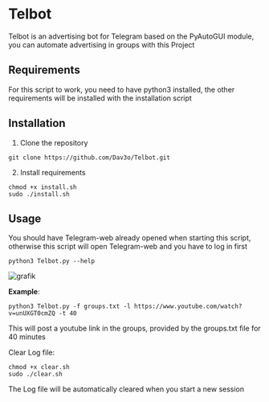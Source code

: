 # Telbot
Telbot is an advertising bot for Telegram based on the PyAutoGUI module, you can automate advertising in groups with this Project

## Requirements
For this script to work, you need to have python3 installed, the other requirements will be installed with the installation script 

## Installation
1. Clone the repository
```
git clone https://github.com/Dav3o/Telbot.git
```
2. Install requirements
```
chmod +x install.sh
sudo ./install.sh
```
## Usage
You should have Telegram-web already opened when starting this script, otherwise this script will open Telegram-web and you have to log in first
```
python3 Telbot.py --help
```
![grafik](https://user-images.githubusercontent.com/61215846/120109041-033cae00-c168-11eb-9996-08b79a4f13da.png)

**Example**:
```
python3 Telbot.py -f groups.txt -l https://www.youtube.com/watch?v=unUXGT0cmZQ -t 40 
```
This will post a youtube link in the groups, provided by the groups.txt file for 40 minutes 

Clear Log file:
```
chmod +x clear.sh
sudo ./clear.sh
```
The Log file will be automatically cleared when you start a new session
